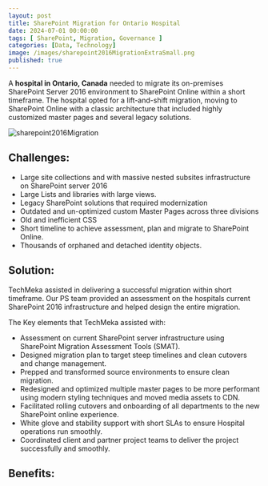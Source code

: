 ```yaml
---
layout: post
title: SharePoint Migration for Ontario Hospital
date: 2024-07-01 00:00:00
tags: [ SharePoint, Migration, Governance ]
categories: [Data, Technology]
image: /images/sharepoint2016MigrationExtraSmall.png
published: true
---
```


A **hospital in Ontario, Canada** needed to migrate its on-premises SharePoint Server 2016 environment to SharePoint Online within a short timeframe. <!--more--> The hospital opted for a lift-and-shift migration, moving to SharePoint Online with a classic architecture that included highly customized master pages and several legacy solutions.

![sharepoint2016Migration][1]
## Challenges:
- Large site collections and with massive nested subsites infrastructure on SharePoint server 2016
- Large Lists and libraries with large views.
- Legacy SharePoint solutions that required modernization
- Outdated and un-optimized custom Master Pages across three divisions
- Old and inefficient CSS
- Short timeline to achieve assessment, plan and migrate to SharePoint Online.
- Thousands of orphaned and detached identity objects.

## Solution:
TechMeka assisted in delivering a successful migration within short timeframe. Our PS team provided an assessment on the hospitals current SharePoint 2016 infrastructure and helped design the entire migration. 

The Key elements that TechMeka assisted with:
- Assessment on current SharePoint server infrastructure using SharePoint Migration Assessment Tools (SMAT).
- Designed migration plan to target steep timelines and clean cutovers and change management.
- Prepped and transformed source environments to ensure clean migration.
- Redesigned and optimized multiple master pages to be more performant using modern styling techniques and moved media assets to CDN.
- Facilitated rolling cutovers and onboarding of all departments to the new SharePoint online experience.
- White glove and stability support with short SLAs to ensure Hospital operations run smoothly.
- Coordinated client and partner project teams to deliver the project successfully and smoothly.


## Benefits:


 [1]: /images/sharepoint2016Migration.png
